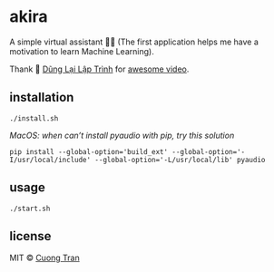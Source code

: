 # akira

A simple virtual assistant 👰🏻 (The first application helps me have a motivation to learn Machine Learning).

Thank 🙏 [Dũng Lại Lập Trình](https://www.youtube.com/channel/UCMYT8xymrm4VOP241b86MCQ) for [awesome video](https://www.youtube.com/watch?v=wVboOz_O8rE).

## installation

```shell
./install.sh
```

*MacOS: when can’t install pyaudio with pip, try this solution*

```shell
pip install --global-option='build_ext' --global-option='-I/usr/local/include' --global-option='-L/usr/local/lib' pyaudio
```

## usage

```shell
./start.sh
```

## license

MIT © [Cuong Tran](https://github.com/103cuong)

